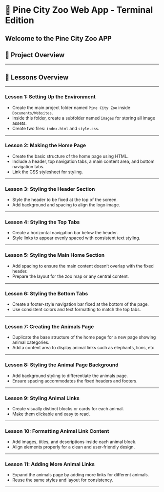 # 🐾 Pine City Zoo Web App - Terminal Edition

Welcome to the **Pine City Zoo** APP
---

## 📁 Project Overview

---

## 📘 Lessons Overview

---

### Lesson 1: Setting Up the Environment

- Create the main project folder named `Pine City Zoo` inside `Documents/Websites`.
- Inside this folder, create a subfolder named `images` for storing all image assets.
- Create two files: `index.html` and `style.css`.

---

### Lesson 2: Making the Home Page

- Create the basic structure of the home page using HTML.
- Include a header, top navigation tabs, a main content area, and bottom navigation tabs.
- Link the CSS stylesheet for styling.

---

### Lesson 3: Styling the Header Section

- Style the header to be fixed at the top of the screen.
- Add background and spacing to align the logo image.

---

### Lesson 4: Styling the Top Tabs

- Create a horizontal navigation bar below the header.
- Style links to appear evenly spaced with consistent text styling.

---

### Lesson 5: Styling the Main Home Section

- Add spacing to ensure the main content doesn’t overlap with the fixed header.
- Prepare the layout for the zoo map or any central content.

---

### Lesson 6: Styling the Bottom Tabs

- Create a footer-style navigation bar fixed at the bottom of the page.
- Use consistent colors and text formatting to match the top tabs.

---

### Lesson 7: Creating the Animals Page

- Duplicate the base structure of the home page for a new page showing animal categories.
- Add a content area to display animal links such as elephants, lions, etc.

---

### Lesson 8: Styling the Animal Page Background

- Add background styling to differentiate the animals page.
- Ensure spacing accommodates the fixed headers and footers.

---

### Lesson 9: Styling Animal Links

- Create visually distinct blocks or cards for each animal.
- Make them clickable and easy to read.

---

### Lesson 10: Formatting Animal Link Content

- Add images, titles, and descriptions inside each animal block.
- Align elements properly for a clean and user-friendly design.

---

### Lesson 11: Adding More Animal Links

- Expand the animals page by adding more links for different animals.
- Reuse the same styles and layout for consistency.

---
